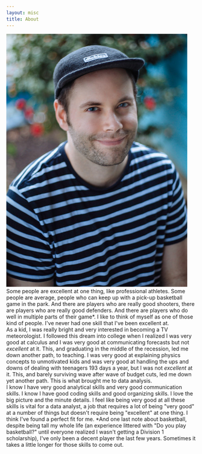 ```yaml
---
layout: misc
title: About
---
```


![me](/assets/img/3813D2FB-1845-481F-BD6E-598B83BCADBB.jpeg)
Some people are excellent at one thing, like professional athletes. Some people are average, people who can keep up with a pick-up basketball game in the park. And there are players who are really good shooters, there are players who are really good defenders. And there are players who do well in multiple parts of their game&ast;. I like to think of myself as one of those kind of people. I've never had one skill that I've been excellent at. <br>
As a kid, I was really bright and very interested in becoming a TV meteorologist. I followed this dream into college when I realized I was very good at calculus and I was very good at communicating forecasts but not *excellent* at it. This, and graduating in the middle of the recession, led me down another path, to teaching. I was very good at explaining physics concepts to unmotivated kids and was very good at handling the ups and downs of dealing with teenagers 193 days a year, but I was not *excellent* at it. This, and barely surviving wave after wave of budget cuts, led me down yet another path. This is what brought me to data analysis. <br>
I know I have very good analytical skills and very good communication skills. I know I have good coding skills and good organizing skills. I love the big picture and the minute details. I feel like being very good at all these skills is vital for a data analyst, a job that requires a lot of being "very good" at a number of things but doesn't require being "excellent" at one thing. I think I've found a perfect fit for me.
&ast;And one last note about basketball, despite being tall my whole life (an experience littered with "Do you play basketball?" until everyone realized I wasn't getting a Division 1 scholarship), I've only been a decent player the last few years. Sometimes it takes a little longer for those skills to come out.
